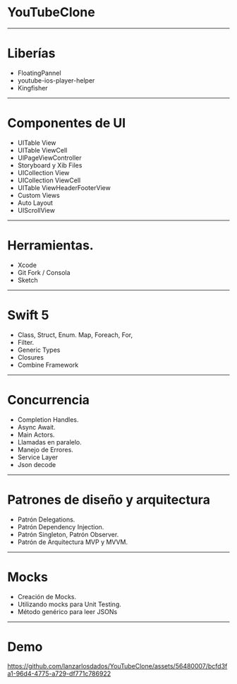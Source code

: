 # YouTubeClone

---
# Liberías 
  - FloatingPannel
  - youtube-ios-player-helper
  - Kingfisher
---
# Componentes de UI
  - UITable View
  - UITable ViewCell
  - UlPageViewController
  - Storyboard y Xib Files
  - UICollection View
  - UICollection ViewCell
  - UITable ViewHeaderFooterView
  - Custom Views
  - Auto Layout
  - UIScrollView
  ---
# Herramientas.
  - Xcode
  - Git Fork / Consola
  - Sketch
  ---
# Swift 5
  - Class, Struct, Enum. Map, Foreach, For,
  - Filter.
  - Generic Types
  - Closures
  - Combine Framework
 ---
# Concurrencia
  - Completion Handles.
  - Async Await.
  - Main Actors.
  - Llamadas en paralelo.
  - Manejo de Errores.
  - Service Layer
  - Json decode
---
# Patrones de diseño y arquitectura
  - Patrón Delegations.
  - Patrón Dependency Injection.
  - Patrón Singleton, Patrón Observer.
  - Patrón de Arquitectura MVP y MVVM.
---
# Mocks
 - Creación de Mocks.
 - Utilizando mocks para Unit Testing.
 - Método genérico para leer JSONs
---
# Demo

https://github.com/lanzarlosdados/YouTubeClone/assets/56480007/bcfd3fa1-96d4-4775-a729-df771c786922



